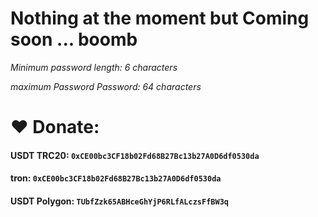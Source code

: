 # Nothing at the moment but Coming soon ... boomb

*Minimum password length: 6 characters*

*maximum Password Password: 64 characters*

# ❤️ Donate:
#### USDT TRC20: `0xCE00bc3CF18b02Fd68B27Bc13b27A0D6df0530da`
#### tron: `0xCE00bc3CF18b02Fd68B27Bc13b27A0D6df0530da`
#### USDT Polygon: `TUbfZzk65ABHceGhYjP6RLfALczsFfBW3q`
